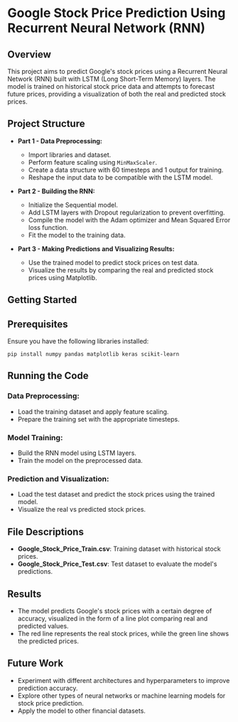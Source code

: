 # Google Stock Price Prediction Using Recurrent Neural Network (RNN)

## Overview

This project aims to predict Google's stock prices using a Recurrent Neural Network (RNN) built with LSTM (Long Short-Term Memory) layers. The model is trained on historical stock price data and attempts to forecast future prices, providing a visualization of both the real and predicted stock prices.

## Project Structure

- **Part 1 - Data Preprocessing:**
  - Import libraries and dataset.
  - Perform feature scaling using `MinMaxScaler`.
  - Create a data structure with 60 timesteps and 1 output for training.
  - Reshape the input data to be compatible with the LSTM model.

- **Part 2 - Building the RNN:**
  - Initialize the Sequential model.
  - Add LSTM layers with Dropout regularization to prevent overfitting.
  - Compile the model with the Adam optimizer and Mean Squared Error loss function.
  - Fit the model to the training data.

- **Part 3 - Making Predictions and Visualizing Results:**
  - Use the trained model to predict stock prices on test data.
  - Visualize the results by comparing the real and predicted stock prices using Matplotlib.

## Getting Started
## Prerequisites

Ensure you have the following libraries installed:

```
pip install numpy pandas matplotlib keras scikit-learn

```

## Running the Code

### Data Preprocessing:
- Load the training dataset and apply feature scaling.
- Prepare the training set with the appropriate timesteps.

### Model Training:
- Build the RNN model using LSTM layers.
- Train the model on the preprocessed data.

### Prediction and Visualization:
- Load the test dataset and predict the stock prices using the trained model.
- Visualize the real vs predicted stock prices.

## File Descriptions
- **Google_Stock_Price_Train.csv**: Training dataset with historical stock prices.
- **Google_Stock_Price_Test.csv**: Test dataset to evaluate the model's predictions.

## Results
- The model predicts Google's stock prices with a certain degree of accuracy, visualized in the form of a line plot comparing real and predicted values.
- The red line represents the real stock prices, while the green line shows the predicted prices.

## Future Work
- Experiment with different architectures and hyperparameters to improve prediction accuracy.
- Explore other types of neural networks or machine learning models for stock price prediction.
- Apply the model to other financial datasets.
